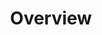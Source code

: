 ---
id: esquire-auto-NM-overview
title: Overview
sidebar_label: Overview
slug: /esquire/ads_automation/NM/overview
---